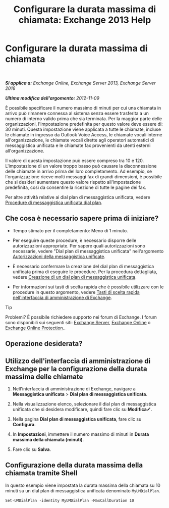 ﻿---
title: 'Configurare la durata massima di chiamata: Exchange 2013 Help'
TOCTitle: Configurare la durata massima di chiamata
ms:assetid: 01aa40d2-f918-472b-bace-158222143484
ms:mtpsurl: https://technet.microsoft.com/it-it/library/Ee423535(v=EXCHG.150)
ms:contentKeyID: 50479907
ms.date: 05/22/2018
mtps_version: v=EXCHG.150
ms.translationtype: MT
---

# Configurare la durata massima di chiamata

 

_**Si applica a:** Exchange Online, Exchange Server 2013, Exchange Server 2016_

_**Ultima modifica dell'argomento:** 2012-11-09_

È possibile specificare il numero massimo di minuti per cui una chiamata in arrivo può rimanere connessa al sistema senza essere trasferita a un numero di interno valido prima che sia terminata. Per la maggior parte delle organizzazioni, l'impostazione predefinita per questo valore deve essere di: 30 minuti. Questa impostazione viene applicata a tutte le chiamate, incluse le chiamate in ingresso da Outlook Voice Access, le chiamate vocali interne all'organizzazione, le chiamate vocali dirette agli operatori automatici di messaggistica unificata e le chiamate fax provenienti da utenti esterni all'organizzazione.

Il valore di questa impostazione può essere compreso tra 10 e 120. L'impostazione di un valore troppo basso può causare la disconnessione delle chiamate in arrivo prima del loro completamento. Ad esempio, se l'organizzazione riceve molti messaggi fax di grandi dimensioni, è possibile che si desideri aumentare questo valore rispetto all'impostazione predefinita, così da consentire la ricezione di tutte le pagine dei fax.

Per altre attività relative ai dial plan di messaggistica unificata, vedere [Procedure di messaggistica unificata dial plan](um-dial-plan-procedures-exchange-2013-help.md).

## Che cosa è necessario sapere prima di iniziare?

  - Tempo stimato per il completamento: Meno di 1 minuto.

  - Per eseguire queste procedure, è necessario disporre delle autorizzazioni appropriate. Per sapere quali autorizzazioni sono necessarie, vedere "Dial plan di messaggistica unificata" nell'argomento [Autorizzazioni della messaggistica unificate](unified-messaging-permissions-exchange-2013-help.md).

  - È necessario confermare la creazione del dial plan di messaggistica unificata prima di eseguire le procedure. Per la procedura dettagliata, vedere [Creazione di un dial plan di messaggistica unificata](create-a-um-dial-plan-exchange-2013-help.md).

  - Per informazioni sui tasti di scelta rapida che è possibile utilizzare con le procedure in questo argomento, vedere [Tasti di scelta rapida nell'interfaccia di amministrazione di Exchange](keyboard-shortcuts-in-the-exchange-admin-center-exchange-online-protection-help.md).


> [!TIP]
> Problemi? È possibile richiedere supporto nei forum di Exchange. I forum sono disponibili sui seguenti siti: <A href="https://go.microsoft.com/fwlink/p/?linkid=60612">Exchange Server</A>, <A href="https://go.microsoft.com/fwlink/p/?linkid=267542">Exchange Online</A> o <A href="https://go.microsoft.com/fwlink/p/?linkid=285351">Exchange Online Protection</A>..



## Operazione desiderata?

## Utilizzo dell'interfaccia di amministrazione di Exchange per la configurazione della durata massima delle chiamate

1.  Nell'interfaccia di amministrazione di Exchange, navigare a **Messaggistica unificata** \> **Dial plan di messaggistica unificata**.

2.  Nella visualizzazione elenco, selezionare il dial plan di messaggistica unificata che si desidera modificare, quindi fare clic su **Modifica**![Icona Modifica](images/JJ218640.6f53ccb2-1f13-4c02-bea0-30690e6ea71d(EXCHG.150).gif "Icona Modifica").

3.  Nella pagina **Dial plan di messaggistica unificata**, fare clic su **Configura**.

4.  In **Impostazioni**, immettere il numero massimo di minuti in **Durata massima della chiamata (minuti)**.

5.  Fare clic su **Salva**.

## Configurazione della durata massima della chiamata tramite Shell

In questo esempio viene impostata la durata massima della chiamata su 10 minuti su un dial plan di messaggistica unificata denominato `MyUMDialPlan`.

    Set-UMDialPlan -identity MyUMDialPlan -MaxCallDuration 10

